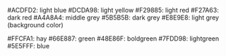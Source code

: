 #ACDFD2: light blue
#DCDA98: light yellow
#F29885: light red
#F27A63: dark red
#A4A8A4: middle grey
#5B5B5B: dark grey
#E8E9E8: light grey (background color)


#FFCFA1: hay
#66E887: green
#48E86F: boldgreen
#7FDD98: lightgreen
#5E5FFF: blue